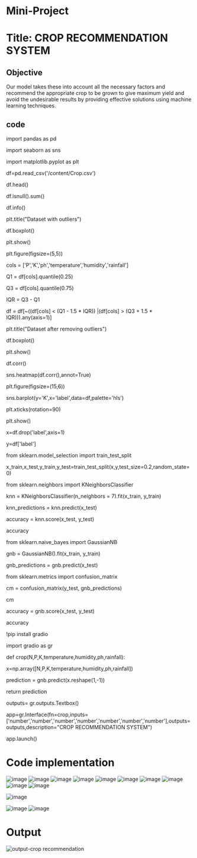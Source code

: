 # Mini-Project
# Title: CROP RECOMMENDATION SYSTEM
## Objective
 Our model takes these into account all the necessary factors and recommend the appropriate crop to be grown to give maximum yield and avoid the undesirable results by providing effective solutions using machine learning techniques.

## code

import pandas as pd

import seaborn as sns

import matplotlib.pyplot as plt

df=pd.read_csv('/content/Crop.csv')

df.head()

df.isnull().sum()

df.info()

plt.title("Dataset with outliers")

df.boxplot()

plt.show()

plt.figure(figsize=(5,5))

cols = ['P','K','ph','temperature','humidity','rainfall']

Q1 = df[cols].quantile(0.25)

Q3 = df[cols].quantile(0.75)

IQR = Q3 - Q1

df = df[~((df[cols] < (Q1 - 1.5 * IQR)) |(df[cols] > (Q3 + 1.5 * IQR))).any(axis=1)]

plt.title("Dataset after removing outliers")

df.boxplot()

plt.show()

df.corr()

sns.heatmap(df.corr(),annot=True)

plt.figure(figsize=(15,6))

sns.barplot(y='K',x='label',data=df,palette='hls')

plt.xticks(rotation=90)

plt.show()

x=df.drop('label',axis=1)

y=df['label']

from sklearn.model_selection import  train_test_split

x_train,x_test,y_train,y_test=train_test_split(x,y,test_size=0.2,random_state=0)

from sklearn.neighbors import KNeighborsClassifier

knn = KNeighborsClassifier(n_neighbors = 7).fit(x_train, y_train)

knn_predictions = knn.predict(x_test)

accuracy = knn.score(x_test, y_test)

accuracy

from sklearn.naive_bayes import GaussianNB

gnb = GaussianNB().fit(x_train, y_train)

gnb_predictions = gnb.predict(x_test)

from sklearn.metrics import confusion_matrix

cm = confusion_matrix(y_test, gnb_predictions)

cm

accuracy = gnb.score(x_test, y_test)

accuracy

!pip install gradio

import gradio as gr

def crop(N,P,K,temperature,humidity,ph,rainfall):

  x=np.array([N,P,K,temperature,humidity,ph,rainfall])
  
  prediction = gnb.predict(x.reshape(1,-1))
  
  return prediction
  
 outputs= gr.outputs.Textbox()
 
app=gr.Interface(fn=crop,inputs=['number','number','number','number','number','number','number'],outputs=outputs,description="CROP RECOMMENDATION SYSTEM")

app.launch()

# Code implementation

![image](https://github.com/Thirisaa/Mini-Project/assets/112301582/6b2adc6e-8232-4e15-b3c9-666abc9e84fb)
![image](https://github.com/Thirisaa/Mini-Project/assets/112301582/4cc4386b-4170-45ea-baba-f26fbea0f8bb)
![image](https://github.com/Thirisaa/Mini-Project/assets/112301582/0c3696cb-a2a5-463b-bfe4-b22bc30253ed)
![image](https://github.com/Thirisaa/Mini-Project/assets/112301582/70a5baef-6998-46f6-98de-527b9033c86b)
![image](https://github.com/Thirisaa/Mini-Project/assets/112301582/f242ab90-687f-498b-b39c-9719e09268ba)
![image](https://github.com/Thirisaa/Mini-Project/assets/112301582/03faacf3-76fa-4947-b037-787cb0c1e626)
![image](https://github.com/Thirisaa/Mini-Project/assets/112301582/4b9e54b5-f05b-4ac7-b4bd-6ad52bfcddb2)
![image](https://github.com/Thirisaa/Mini-Project/assets/112301582/eecb898b-5585-4b51-99ca-c417c9f0d4d6)
![image](https://github.com/Thirisaa/Mini-Project/assets/112301582/4740a8a7-efe3-4fb3-a3ca-1a2139f625b3)
![image](https://github.com/Thirisaa/Mini-Project/assets/112301582/e49bff83-55c7-4585-8b07-eaf26ca0bfe6)

![image](https://github.com/Thirisaa/Mini-Project/assets/112301582/709f0984-bc00-4069-994b-9720500edfa7)

![image](https://github.com/Thirisaa/Mini-Project/assets/112301582/4ce5c52f-0441-461d-9d57-6fa50262cfc9)
![image](https://github.com/Thirisaa/Mini-Project/assets/112301582/1e7d2bc6-2f7e-45ad-a9fb-c180f01a41a5)


# Output

![output-crop recommendation](https://github.com/Thirisaa/Mini-Project/assets/112301582/40480fcb-36c2-44e1-b9be-27a440cb7a98)
